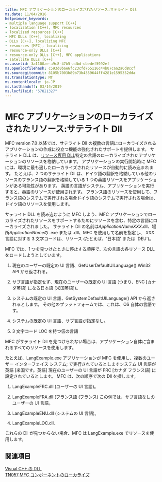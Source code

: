 ```yaml
---
title: MFC アプリケーションのローカライズされたリソース:サテライト Dll
ms.date: 11/04/2016
helpviewer_keywords:
- multiple language support [C++]
- localization [C++], MFC resources
- localized resources [C++]
- MFC DLLs [C++], localizing
- DLLs [C++], localizing MFC
- resources [MFC], localizing
- resource-only DLLs [C++]
- resource-only DLLs [C++], MFC applications
- satellite DLLs [C++]
ms.assetid: 3a1100ae-a9c8-47b5-adbd-cbedef5992ef
ms.openlocfilehash: c593d0bae6fc23cfd765116c44b07caa2a6d8ccf
ms.sourcegitcommit: 8105b7003b89b73b4359644ff4281e1595352dda
ms.translationtype: MT
ms.contentlocale: ja-JP
ms.lasthandoff: 03/14/2019
ms.locfileid: "57821327"
---
```

# <a name="localized-resources-in-mfc-applications-satellite-dlls"></a>MFC アプリケーションのローカライズされたリソース:サテライト Dll

MFC version 7.0 以降では、サテライト Dll の複数の言語にローカライズされるアプリケーションの作成に役立つ機能の強化されたサポートを提供します。 サテライト DLL は、[リソース専用 DLL](creating-a-resource-only-dll.md)特定の言語のローカライズされたアプリケーションのリソースを格納しています。 アプリケーションの実行開始時に MFC には、環境に最も適したローカライズされたリソースが自動的に読み込まれます。 たとえば、2 つのサテライト Dll は、ドイツ語の翻訳を格納している他のリソースのフランス語の翻訳を格納している 1 つの英語リソースをアプリケーションがある可能性があります。 英語の言語がシステム、アプリケーションを実行すると、英語のリソースが使用されます。 フランス語のリソースを使用して、フランス語のシステムで実行される場合ドイツ語のシステムで実行される場合は、ドイツ語のリソースを使用します。

サテライト DLL を読み込むように MFC しよう、MFC アプリケーションでローカライズされたリソースをサポートするためにリソースを含む、特定の言語にローカライズされました。 サテライト Dll の名前は*ApplicationNameXXX*.dll、場所*ApplicationName*の .exe または .dll、MFC を使用して名前を指定し、 *XXX*言語に対する 3 文字コードは、リソース (たとえば、'日本語' または 'DEU')。

MFC では、1 つを見つけたときに停止する順序で、次の言語の各リソース DLL をロードしようとしています。

1. 現在のユーザーの既定の UI 言語、GetUserDefaultUILanguage() Win32 API から返される。

1. サブ言語が指定せず、現在のユーザーの既定の UI 言語 (つまり、ENC [カナダ英語] になる日本語 [米国英語])。

1. システムの既定の UI 言語、GetSystemDefaultUILanguage() API から返されるとします。 その他のプラットフォームでは、これは、OS 自体の言語です。

1. システムの既定の UI 言語、サブ言語が指定なし。

1. 3 文字コード LOC を持つ仮の言語

MFC がサテライト Dll を見つけられない場合は、アプリケーション自体に含まれるすべてのリソースを使用します。

たとえば、LangExample.exe アプリケーションが MFC を使用し、複数のユーザー インターフェイス システム; で実行されているとしますシステム UI 言語が英語 [米国です。英語] 現在のユーザーの UI 言語が FRC [カナダ フランス語] に設定されているとします。 MFC は、次の順序で次の Dll を探します。

1. LangExampleFRC.dll (ユーザーの UI 言語)。

1. LangExampleFRA.dll (フランス語 (フランス) この例では、サブ言語なしのユーザーの UI 言語。

1. LangExampleENU.dll (システムの UI 言語)。

1. LangExampleLOC.dll.

これらの Dll が見つからない場合、MFC は LangExample.exe でリソースを使用します。

## <a name="see-also"></a>関連項目

[Visual C++ の DLL](dlls-in-visual-cpp.md)<br/>
[TN057:MFC コンポーネントのローカライズ](../mfc/tn057-localization-of-mfc-components.md)
